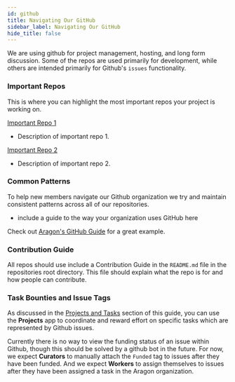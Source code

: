 ```yaml
---
id: github
title: Navigating Our GitHub
sidebar_label: Navigating Our GitHub
hide_title: false
---
```


We are using github for project management, hosting, and long form discussion. Some of the repos are used primarily for development, while others are intended primarily for Github's `issues` functionality.

### Important Repos

This is where you can highlight the most important repos your project is working on.

[Important Repo 1]()
- Description of important repo 1.

[Important Repo 2]()
- Description of important repo 2.

### Common Patterns

To help new members navigate our Github organization we try and maintain consistent patterns across all of our repositories.
- include a guide to the way your organization uses GitHub here

Check out [Aragon's GitHub Guide](https://github.com/aragon/hack/blob/master/docs-internal/github-guide.md) for a great example.

### Contribution Guide

All repos should use include a Contribution Guide in the `README.md` file in the repositories root directory. This file should explain what the repo is for and how people can contribute.

### Task Bounties and Issue Tags

As discussed in the [Projects and Tasks](docs/contribute/projects-tasks) section of this guide, you can use the **Projects** app to coordinate and reward effort on specific tasks which are represented by Github issues.

Currently there is no way to view the funding status of an issue within Github, though this should be solved by a github bot in the future. For now, we expect **Curators** to manually attach the `Funded` tag to issues after they have been funded. And we expect **Workers** to assign themselves to issues after they have been assigned a task in the Aragon organization. 
